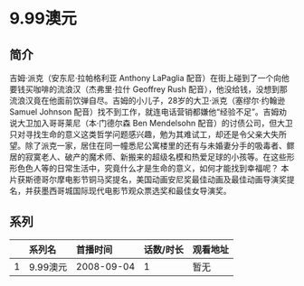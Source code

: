 # 9.99澳元


## 简介

吉姆·派克（安东尼·拉帕格利亚 Anthony LaPaglia 配音）在街上碰到了一个向他要钱买咖啡的流浪汉（杰弗里·拉什 Geoffrey Rush 配音），他没给钱，没想到那流浪汉竟在他面前饮弹自尽。吉姆的小儿子，28岁的大卫·派克（塞缪尔·约翰逊 Samuel Johnson 配音）找不到工作，就连电话营销都嫌他“经验不足”。吉姆劝说大卫加入哥哥莱尼（本·门德尔森 Ben Mendelsohn 配音）的讨债公司，但大卫只对寻找生命的意义这类哲学问题感兴趣，勉为其难试工，却还是令父亲大失所望。除了派克一家，居住在同一幢悉尼公寓楼里的还有与未婚妻分手的吸毒者、鳏居的寂寞老人、破产的魔术师、新搬来的超级名模和热爱足球的小孩等。在这些形形色色人等的日常生活中，究竟什么才是生命的意义，如何才能找到幸福呢？
本片获斯德哥尔摩电影节铜马奖提名，美国动画安尼奖最佳动画及最佳动画导演奖提名，并获墨西哥城国际现代电影节观众票选奖和最佳女导演奖。





## 系列

|     |   系列名   |   首播时间  | 话数/时长  | 观看地址 |
|:---  |:------    |:----      |:---       |:---  |
| 1 | 9.99澳元 | 2008-09-04 | 1 | 暂无  |



